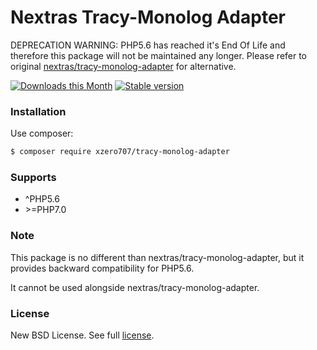 Nextras Tracy-Monolog Adapter
=============================

DEPRECATION WARNING: PHP5.6 has reached it's End Of Life and therefore this package will not be maintained any longer.
Please refer to original [nextras/tracy-monolog-adapter](https://github.com/nextras/tracy-monolog-adapter) for alternative.

[![Downloads this Month](https://img.shields.io/packagist/dm/xzero707/tracy-monolog-adapter.svg?style=flat)](https://packagist.org/packages/xzero707/tracy-monolog-adapter)
[![Stable version](http://img.shields.io/packagist/v/xzero707/tracy-monolog-adapter.svg?style=flat)](https://packagist.org/packages/xzero707/tracy-monolog-adapter)

### Installation

Use composer:

```bash
$ composer require xzero707/tracy-monolog-adapter
```
### Supports
   * ^PHP5.6
   * \>=PHP7.0

### Note
This package is no different than nextras/tracy-monolog-adapter, but it provides backward compatibility for PHP5.6. 

It cannot be used alongside nextras/tracy-monolog-adapter.

### License

New BSD License. See full [license](license.md).
